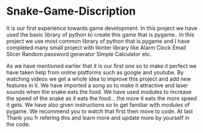 # Snake-Game-Discription
It is our first experience towards game development. In this project we have used the basic library of python to create this game that is pygame..
In this project we use most common library of python that is pygame and I have completed many small project with tkinter  library like 
Alarm Clock
Email Slicer
Random password generator
Simple Calculator etc.

As we have mentioned earlier that it is our first one so to make it perfect we have taken help from online platforms such as google and youtube. By watching videos we get a whole idea to improve this project and add new features in it.
We have imported a song so to make it attractive and laser sounds when the snake eats the food. 
We have used modules to increase the speed of the snake as it eats the food... the more it eats the more speed it gets.
We have also given instructions so to get familiar with modules of pygame. We recommend you to watch that first then move to code.
At last Thank you fr refering this and learn more and update more by yourself in the code.
